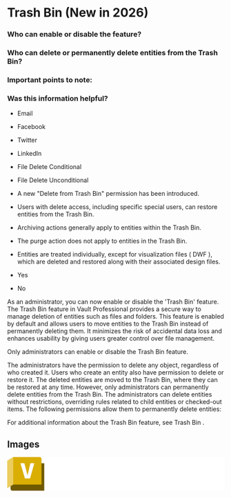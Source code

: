 # Trash Bin (New in 2026)

### Who can enable or disable the feature?

### Who can delete or permanently delete entities from the Trash Bin?

### Important points to note:

### Was this information helpful?

- Email

- Facebook

- Twitter

- LinkedIn

- File Delete Conditional

- File Delete Unconditional

- A new "Delete from Trash Bin" permission has been introduced.

- Users with delete access, including specific special users, can restore entities from the Trash Bin.

- Archiving actions generally apply to entities within the Trash Bin.

- The purge action does not apply to entities in the Trash Bin.

- Entities are treated individually, except for visualization files ( DWF ), which are deleted and restored along with their associated design files.

- Yes

- No

As an administrator, you can now enable or disable the 'Trash Bin' feature. The Trash Bin feature in Vault Professional provides a secure way to manage deletion of entities such as files and folders. This feature is enabled by default and allows users to move entities to the Trash Bin instead of permanently deleting them. It minimizes the risk of accidental data loss and enhances usability by giving users greater control over file management.

Only administrators can enable or disable the Trash Bin feature.

The administrators have the permission to delete any object, regardless of who created it. Users who create an entity also have permission to delete or restore it. The deleted entities are moved to the Trash Bin, where they can be restored at any time. However, only administrators can permanently delete entities from the Trash Bin. The administrators can delete entities without restrictions, overriding rules related to child entities or checked-out items. The following permissions allow them to permanently delete entities:

For additional information about the Trash Bin feature, see Trash Bin .

## Images
![Vault](images/img_01.png)
